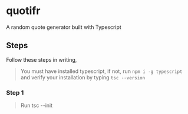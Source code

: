 # quotifr
A random quote generator built with Typescript


## Steps
Follow these steps in writing,

> You must have installed typescript, if not, run `npm i -g typescript` and verify your installation by typing `tsc --version`

### Step 1

> Run tsc --init

